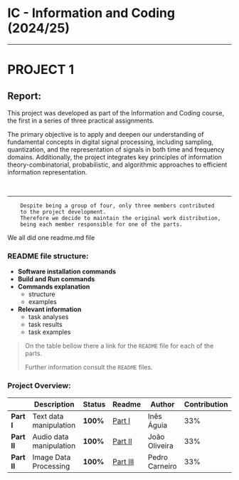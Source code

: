 # IC - Information and Coding (2024/25)

---
# PROJECT 1 

## Report:

This project was developed as part of the Information and Coding course, the first in a series of three practical assignments. 

The primary objective is to apply and deepen our understanding of fundamental concepts in digital signal processing, including sampling, quantization, and the representation of signals in both time and frequency domains. Additionally, the project integrates key principles of information theory-combinatorial, probabilistic, and algorithmic approaches to efficient information representation. 

<br>

---

```
    Despite being a group of four, only three members contributed 
    to the project development. 
    Therefore we decide to maintain the original work distribution, 
    being each member responsible for one of the parts.
```

We all did one readme.md file

### README file structure:
- **Software installation commands**
- **Build and Run commands**
- **Commands explanation**
    - structure
    - examples
- **Relevant information**
    - task analyses
    - task results
    - task examples


>On the table bellow there a link for the `README` file for each of the parts. 
>
>Further information consult the `README` files.

### Project Overview:

|  | Description | Status | Readme | Author | Contribution |
|------|-------------|--------|--------|----|---|
| **Part I**| Text data manipulation | **100%** | [Part I](../project1/partI/README.md) | Inês Águia | 33% |
| **Part II**| Audio data manipulation | **100%** | [Part II](../project1/partII/README.md) | João Oliveira | 33% |
| **Part II**| Image Data Processing | **100%** | [Part III](../project1/partIII/README.md) | Pedro Carneiro | 33% |

